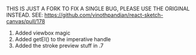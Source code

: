 THIS IS JUST A FORK  TO FIX A SINGLE BUG, PLEASE USE THE ORIGINAL INSTEAD. SEE:
https://github.com/vinothpandian/react-sketch-canvas/pull/178


1. Added viewbox magic
2. Added getEl() to the imperative handle
3. Added the stroke preview stuff in .7